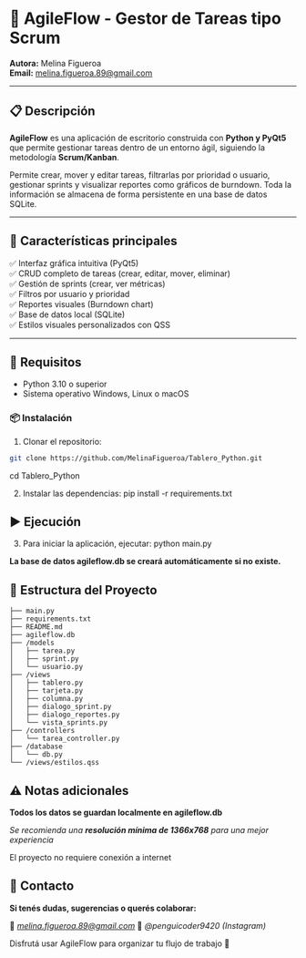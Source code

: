 # 🧠 AgileFlow - Gestor de Tareas tipo Scrum

**Autora:** Melina Figueroa  
**Email:** melina.figueroa.89@gmail.com

---

## 📋 Descripción

**AgileFlow** es una aplicación de escritorio construida con **Python y PyQt5** que permite gestionar tareas dentro de un entorno ágil, siguiendo la metodología **Scrum/Kanban**.

Permite crear, mover y editar tareas, filtrarlas por prioridad o usuario, gestionar sprints y visualizar reportes como gráficos de burndown. Toda la información se almacena de forma persistente en una base de datos SQLite.

---

## 🧩 Características principales

✅ Interfaz gráfica intuitiva (PyQt5)  
✅ CRUD completo de tareas (crear, editar, mover, eliminar)  
✅ Gestión de sprints (crear, ver métricas)  
✅ Filtros por usuario y prioridad  
✅ Reportes visuales (Burndown chart)  
✅ Base de datos local (SQLite)  
✅ Estilos visuales personalizados con QSS

---

## 🔧 Requisitos

- Python 3.10 o superior  
- Sistema operativo Windows, Linux o macOS

### 📦 Instalación

1. Clonar el repositorio:

```bash
git clone https://github.com/MelinaFigueroa/Tablero_Python.git
```
  
  cd Tablero_Python


2. Instalar las dependencias:
pip install -r requirements.txt


## ▶️ Ejecución

3. Para iniciar la aplicación, ejecutar:
python main.py

**La base de datos agileflow.db se creará automáticamente si no existe.**

📁 Estructura del Proyecto
--
    ├── main.py
    ├── requirements.txt
    ├── README.md
    ├── agileflow.db
    ├── /models
    │   ├── tarea.py
    │   ├── sprint.py
    │   └── usuario.py
    ├── /views
    │   ├── tablero.py
    │   ├── tarjeta.py
    │   ├── columna.py
    │   ├── dialogo_sprint.py
    │   ├── dialogo_reportes.py
    │   └── vista_sprints.py
    ├── /controllers
    │   └── tarea_controller.py
    ├── /database
    │   └── db.py
    └── /views/estilos.qss

## ⚠️ Notas adicionales

__Todos los datos se guardan localmente en agileflow.db__

_Se recomienda una **resolución mínima de 1366x768** para una mejor experiencia_

El proyecto no requiere conexión a internet

## 💌 Contacto
**Si tenés dudas, sugerencias o querés colaborar:**

📧 *melina.figueroa.89@gmail.com*
🐧 *@penguicoder9420 (Instagram)*

Disfrutá usar AgileFlow para organizar tu flujo de trabajo 🎯
